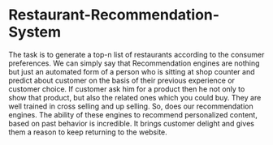 
# Restaurant-Recommendation-System
The task is to generate a top-n list of restaurants according to the consumer preferences. We can simply say that Recommendation engines are nothing but just an automated form of a person who is sitting at shop counter and predict about customer on the basis of their previous experience or customer choice. If customer ask him for a product then he not only to show that product, but also the related ones which you could buy. They are well trained in cross selling and up selling. So, does our recommendation engines. The ability of these engines to recommend personalized content, based on past behavior is incredible. It brings customer delight and gives them a reason to keep returning to the website.

